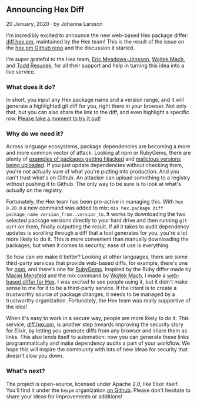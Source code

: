 ## Announcing Hex Diff

<div class="subtitle">20 January, 2020 · by Johanna Larsson</div>

I'm incredibly excited to announce the new web-based Hex package differ: [diff.hex.pm](https://diff.hex.pm), maintained by the Hex team! This is the result of the issue on the [hex.pm Github repo](https://github.com/hexpm/hexpm/issues/848) and the discussion it started.

I'm super grateful to the Hex team, [Eric Meadows-Jönsson](https://twitter.com/emjii), [Wojtek Mach](https://twitter.com/wojtekmach), and [Todd Resudek](https://twitter.com/sprsmpl), for all their support and help in turning this idea into a live service.

### What does it do?

In short, you input any Hex package name and a version range, and it will generate a highlighted git diff for you, right there in your browser. Not only that, but you can also share the link to the diff, and even highlight a specific row. [Please take a moment to try it out!](https://diff.hex.pm)

### Why do we need it?

Across language ecosystems, package dependencies are becoming a more and more common vector of attack. Looking at npm or RubyGems, there are plenty of [examples of packages getting hijacked](https://snyk.io/blog/malicious-code-found-in-npm-package-event-stream/) and [malicious versions being uploaded](https://snyk.io/blog/code-execution-back-door-found-in-rubys-rest-client-library/). If you just update dependencies without checking them, you're not actually sure of what you're putting into production. And you can't trust what's on Github. An attacker can upload something to a registry without pushing it to Github. The only way to be sure is to look at what's actually on the registry.

Fortunately, the Hex team has been pro-active in managing this. With `hex` `0.20.0` a new command was added to mix: `mix hex.package diff package_name version_from..version_to`. It works by downloading the two selected package versions directly to your hard drive and then running `git diff` on them, finally outputting the result. If all it takes to audit dependency updates is scrolling through a diff that a tool generates for you, you're a lot more likely to do it. This is more convenient than manually downloading the packages, but when it comes to security, ease of use is everything.

So how can we make it better? Looking at other languages, there are some third-party services that provide web-based diffs, for example, there's one for [npm](https://diff.intrinsic.com/), and there's one for [RubyGems](https://diff.coditsu.io/). Inspired by the Ruby differ made by [Maciej Mensfeld](https://twitter.com/maciejmensfeld) and the mix command by [Wojtek Mach](https://twitter.com/wojtekmach), I made a [web-based differ for Hex](https://diff.jola.dev). I was excited to see people using it, but it didn't make sense to me for it to be a third-party service. If the intent is to create a trustworthy source of package changes, it needs to be managed by a trustworthy organization. Fortunately, the Hex team was really supportive of the idea!

When it's easy to work in a secure way, people are more likely to do it. This service, [diff.hex.pm](https://diff.hex.pm), is another step towards improving the security story for Elixir, by letting you generate diffs from any browser and share them as links. This also lends itself to automation: now you can generate these links programmatically and make dependency audits a part of your workflow. We hope this will inspire the community with lots of new ideas for security that doesn't slow you down.

### What's next?

The project is open-source, licensed under Apache 2.0, like Elixir itself. You'll find it under the `hexpm` organization [on Github](https://github.com/hexpm/diff). Please don't hesitate to share your ideas for improvements or additions!
